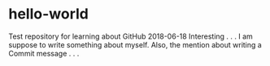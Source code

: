 # hello-world
Test repository for learning about GitHub 2018-06-18
Interesting . . . I am suppose to write something about myself.
Also, the mention about writing a Commit message . . . 
